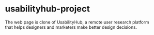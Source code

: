 # usabilityhub-project
 The web page is clone of UsabilityHub, a remote user research platform that helps designers and marketers make better design decisions.

